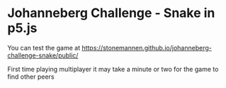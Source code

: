 # Johanneberg Challenge - Snake in p5.js

You can test the game at <https://stonemannen.github.io/johanneberg-challenge-snake/public/>


First time playing multiplayer it may take a minute or two for the game to find other peers
